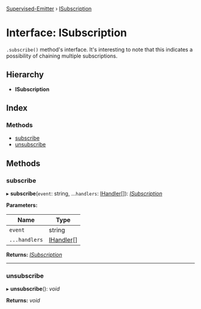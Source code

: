 [Supervised-Emitter](../README.md) › [ISubscription](isubscription.md)

# Interface: ISubscription

`.subscribe()` method's interface.
It's interesting to note that this indicates
a possibility of chaining multiple subscriptions.

## Hierarchy

* **ISubscription**

## Index

### Methods

* [subscribe](isubscription.md#subscribe)
* [unsubscribe](isubscription.md#unsubscribe)

## Methods

###  subscribe

▸ **subscribe**(`event`: string, ...`handlers`: [IHandler](../README.md#ihandler)[]): *[ISubscription](isubscription.md)*

**Parameters:**

Name | Type |
------ | ------ |
`event` | string |
`...handlers` | [IHandler](../README.md#ihandler)[] |

**Returns:** *[ISubscription](isubscription.md)*

___

###  unsubscribe

▸ **unsubscribe**(): *void*

**Returns:** *void*
